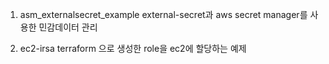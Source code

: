 1. asm_externalsecret_example
external-secret과 aws secret manager를 사용한 민감데이터 관리

2. ec2-irsa
terraform 으로 생성한 role을 ec2에 할당하는 예제

